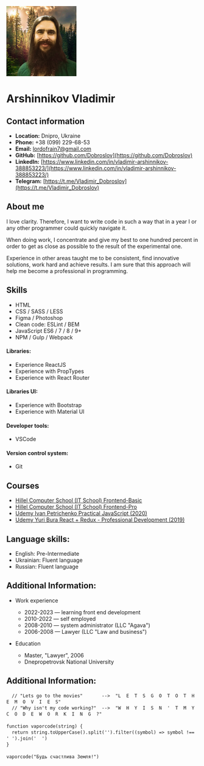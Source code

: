 ![my photo](https://github.com/dobroslov/rsschool-cv/raw/gh-pages/avatar.png "my photo")
# Arshinnikov Vladimir
## Contact information

* **Location:** Dnipro, Ukraine
* **Phone:** +38 (099) 229-68-53
* **Email:** [lordofrain7@gmail.com](lordofrain7@gmail.com)
* **GitHub:** [https://github.com/Dobroslov](https://github.com/Dobroslov)
* **LinkedIn:**
[https://www.linkedin.com/in/vladimir-arshinnikov-388853223/](https://www.linkedin.com/in/vladimir-arshinnikov-388853223/)
* **Telegram:** [https://t.me/Vladimir_Dobroslov](https://t.me/Vladimir_Dobroslov)

## About me

I love clarity. Therefore, I want to write code in such a way that in a
year I or any other programmer could quickly navigate it.

When doing work, I concentrate and give my best to one hundred
percent in order to get as close as possible to the result of the
experimental one.

Experience in other areas taught me to be consistent, find
innovative solutions, work hard and achieve results. I am sure that
this approach will help me become a professional in programming.

## Skills

* HTML
* CSS / SASS / LESS
* Figma / Photoshop
* Clean code: ESLint / BEM
* JavaScript ES6 / 7 / 8 / 9+
* NPM / Gulp / Webpack

#### Libraries:
* Experience ReactJS
* Experience with PropTypes
* Experience with React Router

#### Libraries UI:
* Experience with Bootstrap
* Experience with Material UI

#### Developer tools:
* VSCode

#### Version control system:
* Git

## Courses

* [Hillel Computer School (IT School) Frontend-Basic](https://dnipro.ithillel.ua/courses/front-end-basic)
* [Hillel Computer School (IT School) Frontend-Pro](https://dnipro.ithillel.ua/courses/front-end-pro)
* [Udemy Ivan Petrichenko Practical JavaScript (2020)](https://www.udemy.com/user/yan-kovalenko-2/)
* [Udemy Yuri Bura React + Redux - Professional Development (2019)](https://www.udemy.com/course/pro-react-redux/)

## Language skills:

* English: Pre-Intermediate
* Ukrainian: Fluent language
* Russian: Fluent language


## Additional Information:

* Work experience
  + 2022-2023 — learning front end development
  + 2010-2022 — self employed
  + 2008-2010 — system administrator (LLC "Agava")
  + 2006-2008 — Lawyer (LLC "Law and business")

* Education
  + Master, "Lawyer", 2006
  + Dnepropetrovsk National University

## Additional Information:
```
  // "Lets go to the movies"       -->  "L  E  T  S  G  O  T  O  T  H  E  M  O  V  I  E  S"
  // "Why isn't my code working?"  -->  "W  H  Y  I  S  N  '  T  M  Y  C  O  D  E  W  O  R  K  I  N  G  ?"

function vaporcode(string) {
  return string.toUpperCase().split('').filter((symbol) => symbol !== ' ').join('  ')
}

vaporcode("Будь счастлива Земля!")
```